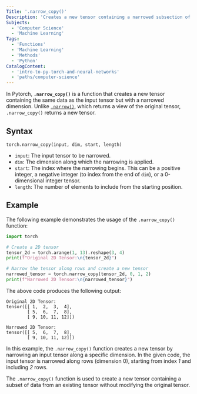 ```yaml
---
Title: '.narrow_copy()'
Description: 'Creates a new tensor containing a narrowed subsection of data from the input tensor along a specified dimension.'
Subjects:
  - 'Computer Science'
  - 'Machine Learning'
Tags:
  - 'Functions'
  - 'Machine Learning'
  - 'Methods'
  - 'Python'
CatalogContent:
  - 'intro-to-py-torch-and-neural-networks'
  - 'paths/computer-science'
---
```


In Pytorch, **`.narrow_copy()`** is a function that creates a new tensor containing the same data as the input tensor but with a narrowed dimension. Unlike [`.narrow()`](https://www.codecademy.com/resources/docs/pytorch/tensor-operations/narrow), which returns a view of the original tensor, `.narrow_copy()` returns a new tensor.

## Syntax

```pseudo
torch.narrow_copy(input, dim, start, length)
```

- `input`: The input tensor to be narrowed.
- `dim`: The dimension along which the narrowing is applied.
- `start`: The index where the narrowing begins. This can be a positive integer, a negative integer (to index from the end of `dim`), or a 0-dimensional integer tensor.
- `length`: The number of elements to include from the starting position.

## Example

The following example demonstrates the usage of the `.narrow_copy()` function:

```py
import torch

# Create a 2D tensor
tensor_2d = torch.arange(1, 13).reshape(3, 4)
print(f"Original 2D Tensor:\n{tensor_2d}")

# Narrow the tensor along rows and create a new tensor
narrowed_tensor = torch.narrow_copy(tensor_2d, 0, 1, 2)
print(f"Narrowed 2D Tensor:\n{narrowed_tensor}")
```

The above code produces the following output:

```shell
Original 2D Tensor:
tensor([[ 1,  2,  3,  4],
        [ 5,  6,  7,  8],
        [ 9, 10, 11, 12]])

Narrowed 2D Tensor:
tensor([[ 5,  6,  7,  8],
        [ 9, 10, 11, 12]])
```

In this example, the `.narrow_copy()` function creates a new tensor by narrowing an input tensor along a specific dimension. In the given code, the input tensor is narrowed along rows (dimension 0), starting from index _1_ and including _2_ rows.

The `.narrow_copy()` function is used to create a new tensor containing a subset of data from an existing tensor without modifying the original tensor.

